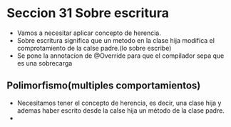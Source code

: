 # Seccion 31 Sobre escritura
- Vamos a necesitar aplicar concepto de herencia.
- Sobre escritura significa que un metodo en la clase hija modifica el comprotamiento de la calse padre.(lo sobre escribe)
- Se pone la annotacion de @Override para que el compilador sepa que es una sobrecarga

## Polimorfismo(multiples comportamientos)
- Necesitamos tener el concepto de herencia, es decir, una clase hija y ademas haber escrito desde la calse
hija un método de la clase padre.
- 
